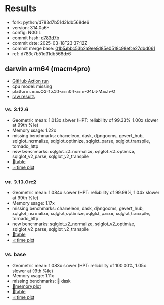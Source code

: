 # Results

- fork: python/d783d7b51d31db568de6
- version: 3.14.0a6+
- config: NOGIL
- commit hash: [d783d7b](https://github.com/python/cpython/commit/d783d7b)
- commit date: 2025-03-18T23:37:12Z
- commit merge base: [01b5abbc53b2a9ee8d85e0518c98efce27dbd061](https://github.com/python/cpython/commit/01b5abbc53b2a9ee8d85e0518c98efce27dbd061)
- ref: d783d7b51d31db568de6

## darwin arm64 (macm4pro)

- [GitHub Action run](https://github.com/facebookexperimental/free-threading-benchmarking/actions/runs/13936099299)
- cpu model: missing
- platform: macOS-15.3.1-arm64-arm-64bit-Mach-O
- [raw results](bm-20250318-macm4pro-arm64-python-d783d7b51d31db568de6-3.14.0a6%2B-d783d7b.json)

### vs. 3.12.6

- Geometric mean: 1.013x slower (HPT: reliability of 99.33%, 1.00x slower at 99th %ile)
- Memory usage: 1.22x
- missing benchmarks: chameleon, dask, djangocms, gevent_hub, sqlglot_normalize, sqlglot_optimize, sqlglot_parse, sqlglot_transpile, tornado_http
- new benchmarks: sqlglot_v2_normalize, sqlglot_v2_optimize, sqlglot_v2_parse, sqlglot_v2_transpile
- [📄table](bm-20250318-macm4pro-arm64-python-d783d7b51d31db568de6-3.14.0a6%2B-d783d7b-vs-3.12.6.md)
- [📈time plot](bm-20250318-macm4pro-arm64-python-d783d7b51d31db568de6-3.14.0a6%2B-d783d7b-vs-3.12.6.svg)

### vs. 3.13.0rc2

- Geometric mean: 1.084x slower (HPT: reliability of 99.99%, 1.04x slower at 99th %ile)
- Memory usage: 1.17x
- missing benchmarks: chameleon, dask, djangocms, gevent_hub, sqlglot_normalize, sqlglot_optimize, sqlglot_parse, sqlglot_transpile, tornado_http
- new benchmarks: sqlglot_v2_normalize, sqlglot_v2_optimize, sqlglot_v2_parse, sqlglot_v2_transpile
- [📄table](bm-20250318-macm4pro-arm64-python-d783d7b51d31db568de6-3.14.0a6%2B-d783d7b-vs-3.13.0rc2.md)
- [📈time plot](bm-20250318-macm4pro-arm64-python-d783d7b51d31db568de6-3.14.0a6%2B-d783d7b-vs-3.13.0rc2.svg)

### vs. base

- Geometric mean: 1.083x slower (HPT: reliability of 100.00%, 1.05x slower at 99th %ile)
- Memory usage: 1.11x
- missing benchmarks: 🔴 dask
- [🧠memory plot](bm-20250318-macm4pro-arm64-python-d783d7b51d31db568de6-3.14.0a6%2B-d783d7b-vs-base-mem.svg)
- [📄table](bm-20250318-macm4pro-arm64-python-d783d7b51d31db568de6-3.14.0a6%2B-d783d7b-vs-base.md)
- [📈time plot](bm-20250318-macm4pro-arm64-python-d783d7b51d31db568de6-3.14.0a6%2B-d783d7b-vs-base.svg)

